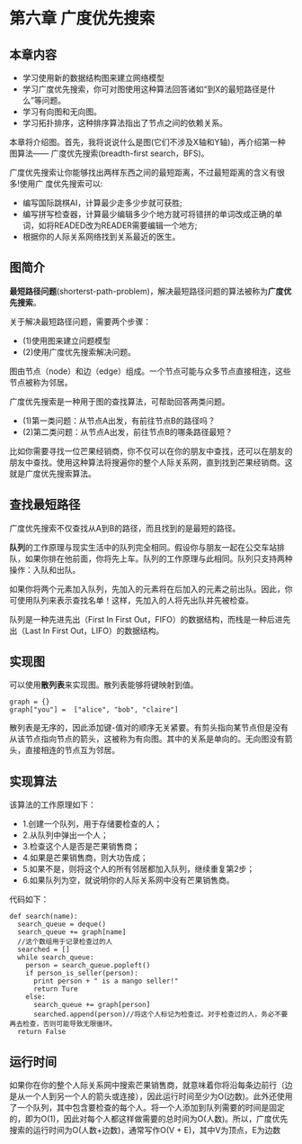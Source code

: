 # 第六章 广度优先搜索

## 本章内容

* 学习使用新的数据结构图来建立网络模型
* 学习广度优先搜索，你可对图使用这种算法回答诸如“到X的最短路径是什么”等问题。
* 学习有向图和无向图。
* 学习拓扑排序，这种排序算法指出了节点之间的依赖关系。

本章将介绍图。首先，我将说说什么是图(它们不涉及X轴和Y轴)，再介绍第一种图算法—— 广度优先搜索(breadth-first search，BFS)。

广度优先搜索让你能够找出两样东西之间的最短距离，不过最短距离的含义有很多!使用广 度优先搜索可以:

* 编写国际跳棋AI，计算最少走多少步就可获胜;
* 编写拼写检查器，计算最少编辑多少个地方就可将错拼的单词改成正确的单词，如将READED改为READER需要编辑一个地方;
* 根据你的人际关系网络找到关系最近的医生。

## 图简介

**最短路径问题**(shorterst-path-problem)，解决最短路径问题的算法被称为**广度优先搜索**。

关于解决最短路径问题，需要两个步骤：

* (1)使用图来建立问题模型
* (2)使用广度优先搜索解决问题。

图由节点（node）和边（edge）组成。一个节点可能与众多节点直接相连，这些节点被称为邻居。

广度优先搜索是一种用于图的查找算法，可帮助回答两类问题。

* (1)第一类问题：从节点A出发，有前往节点B的路径吗？
* (2)第二类问题：从节点A出发，前往节点B的哪条路径最短？

比如你需要寻找一位芒果经销商，你不仅可以在你的朋友中查找，还可以在朋友的朋友中查找。使用这种算法将搜遍你的整个人际关系网，直到找到芒果经销商。这就是广度优先搜索算法。

## 查找最短路径

广度优先搜索不仅查找从A到B的路径，而且找到的是最短的路径。

**队列**的工作原理与现实生活中的队列完全相同。假设你与朋友一起在公交车站排队，如果你排在他前面，你将先上车。队列的工作原理与此相同。队列只支持两种操作：入队和出队。

如果你将两个元素加入队列，先加入的元素将在后加入的元素之前出队。因此，你可使用队列来表示查找名单！这样，先加入的人将先出队并先被检查。

队列是一种先进先出（First In First Out，FIFO）的数据结构，而栈是一种后进先出（Last In First Out，LIFO）的数据结构。

## 实现图

可以使用**散列表**来实现图。散列表能够将键映射到值。

```
graph = {}
graph["you"] =  ["alice", "bob", "claire"]
```

散列表是无序的，因此添加键-值对的顺序无关紧要。有剪头指向某节点但是没有从该节点指向节点的箭头，这被称为有向图。其中的关系是单向的。无向图没有箭头，直接相连的节点互为邻居。

## 实现算法

该算法的工作原理如下：

* 1.创建一个队列，用于存储要检查的人；
* 2.从队列中弹出一个人；
* 3.检查这个人是否是芒果销售商；
* 4.如果是芒果销售商，则大功告成；
* 5.如果不是，则将这个人的所有邻居都加入队列，继续重复第2步；
* 6.如果队列为空，就说明你的人际关系网中没有芒果销售商。

代码如下：

```
def search(name):
  search_queue = deque()
  search_queue += graph[name]
  //这个数组用于记录检查过的人
  searched = []
  while search_queue:
    person = search_queue.popleft()
    if person_is_seller(person):
      print person + " is a mango seller!"
      return Ture
    else:
      search_queue += graph[person]
      searched.append(person)//将这个人标记为检查过。对于检查过的人，务必不要再去检查，否则可能导致无限循环。
  return False
```

## 运行时间

如果你在你的整个人际关系网中搜索芒果销售商，就意味着你将沿每条边前行（边是从一个人到另一个人的箭头或连接），因此运行时间至少为O(边数)。此外还使用了一个队列，其中包含要检查的每个人。将一个人添加到队列需要的时间是固定的，即为O(1)，因此对每个人都这样做需要的总时间为O(人数)。所以，广度优先搜索的运行时间为O(人数+边数)，通常写作O(V + E)，其中V为顶点，E为边数




